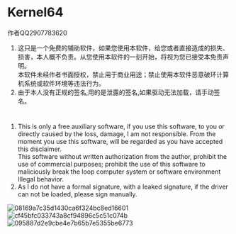 # Kernel64
作者QQ2907783620   

1. 这只是一个免费的辅助软件，如果您使用本软件，给您或者直接造成的损失、损害，本人概不负责。从您使用本软件的一刻开始，将视为您已接受本免责声明。                   
本软件未经作者书面授权，禁止用于商业用途；禁止使用本软件恶意破环计​​算机系统或软件环境等违法行为。             
2. 由于本人没有正规的签名,用的是泄露的签名,如果驱动无法加载，请手动签名。
#                                                                                                   
1. This is only a free auxiliary software, if you use this software, to you or directly caused by the loss, damage, I am not responsible. From the moment you use this software, will be regarded as you have accepted this disclaimer.           
This software without written authorization from the author, prohibit the use of commercial purposes; prohibit the use of this software to maliciously break the loop computer system or software environment Illegal behavior.             
2. As I do not have a formal signature, with a leaked signature, if the driver can not be loaded, please sign manually.                          

![08169a7c35d1430ca6f324bc8ed16601](https://github.com/cancundeyingzi/Kernel64/assets/73635883/effeb865-1dfd-4b2a-819b-39dbec947db6)
![cf45bfc033743a8cf94896c5c51c074b](https://github.com/cancundeyingzi/Kernel64/assets/73635883/26344566-9a08-4896-9be3-aafd2d39a44e)
![095887d2e9cbe4e7b65b7e5355be6773](https://github.com/cancundeyingzi/Kernel64/assets/73635883/57d9791e-a948-4266-a3bd-e2bfd476412a)




